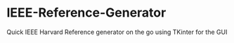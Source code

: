 # IEEE-Reference-Generator
Quick IEEE Harvard Reference generator on the go using TKinter for the GUI
